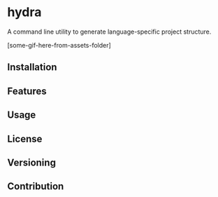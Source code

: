 # hydra
A command line utility to generate language-specific project structure.

[some-gif-here-from-assets-folder]

## Installation

## Features
## Usage

## License

## Versioning

## Contribution